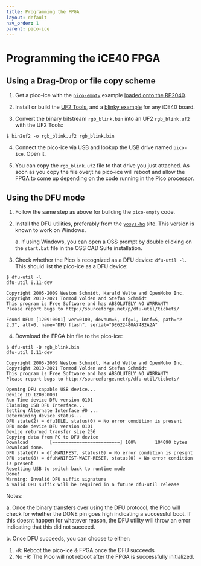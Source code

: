 ```yaml
---
title: Programming the FPGA
layout: default
nav_order: 1
parent: pico-ice
---
```


# Programming the iCE40 FPGA

## Using a Drag-Drop or file copy scheme

1. Get a pico-ice with the [`pico-empty`](https://github.com/tinyvision-ai-inc/pico-ice-sdk/tree/main/example/pico-empty) example [loaded onto the RP2040](programming_the_mcu.html).

2. Install or build the [UF2 Tools](uf2_tools.html),
and a [blinky example](https://github.com/tinyvision-ai-inc/UPduino-v3.0/blob/master/RTL/blink_led/rgb_blink.bin) for any iCE40 board.
 
3. Convert the binary bitstream `rgb_blink.bin` into an UF2 `rgb_blink.uf2` with the UF2 Tools:
```shell
$ bin2uf2 -o rgb_blink.uf2 rgb_blink.bin
```

4. Connect the pico-ice via USB and lookup the USB drive named `pico-ice`. Open it.

5. You can copy the `rgb_blink.uf2` file to that drive you just attached. As soon as you copy the file over,t he pico-ice will reboot and allow the FPGA to come up depending on the code running in the Pico processor.

## Using the DFU mode

1. Follow the same step as above for building the `pico-empty` code.

2. Install the DFU utilities, preferably from the [`yosys-hq`](https://www.yosyshq.com/tabby-cad-datasheet) site. This version is known to work on Windows.
  
    a. If using Windows, you can open a OSS prompt by double clicking on the `start.bat` file in the OSS CAD Suite installation.

3. Check whether the Pico is recognized as a DFU device: `dfu-util -l`. This should list the pico-ice as a DFU device:
```shell
$ dfu-util -l
dfu-util 0.11-dev

Copyright 2005-2009 Weston Schmidt, Harald Welte and OpenMoko Inc.
Copyright 2010-2021 Tormod Volden and Stefan Schmidt
This program is Free Software and has ABSOLUTELY NO WARRANTY
Please report bugs to http://sourceforge.net/p/dfu-util/tickets/

Found DFU: [1209:0001] ver=0100, devnum=5, cfg=1, intf=5, path="2-2.3", alt=0, name="DFU flash", serial="DE622480A7482A2A"
```

4. Download the FPGA bin file to the pico-ice:
```shell
$ dfu-util -D rgb_blink.bin
dfu-util 0.11-dev

Copyright 2005-2009 Weston Schmidt, Harald Welte and OpenMoko Inc.
Copyright 2010-2021 Tormod Volden and Stefan Schmidt
This program is Free Software and has ABSOLUTELY NO WARRANTY
Please report bugs to http://sourceforge.net/p/dfu-util/tickets/

Opening DFU capable USB device...
Device ID 1209:0001
Run-Time device DFU version 0101
Claiming USB DFU Interface...
Setting Alternate Interface #0 ...
Determining device status...
DFU state(2) = dfuIDLE, status(0) = No error condition is present
DFU mode device DFU version 0101
Device returned transfer size 256
Copying data from PC to DFU device
Download        [=========================] 100%       104090 bytes
Download done.
DFU state(7) = dfuMANIFEST, status(0) = No error condition is present
DFU state(8) = dfuMANIFEST-WAIT-RESET, status(0) = No error condition is present
Resetting USB to switch back to runtime mode
Done!
Warning: Invalid DFU suffix signature
A valid DFU suffix will be required in a future dfu-util release
```

Notes: 

a. Once the binary transfers over using the DFU protocol, the Pico will check for whether the DONE pin goes high indicating a successful boot. If this doesnt happen for whatever reason, the DFU utility will throw an error indicating that this did not succeed.

b. Once DFU succeeds, you can choose to either:
1. `-R`: Reboot the pico-ice & FPGA once the DFU succeeds
2. No -R: The Pico will not reboot after the FPGA is successfully initialized.